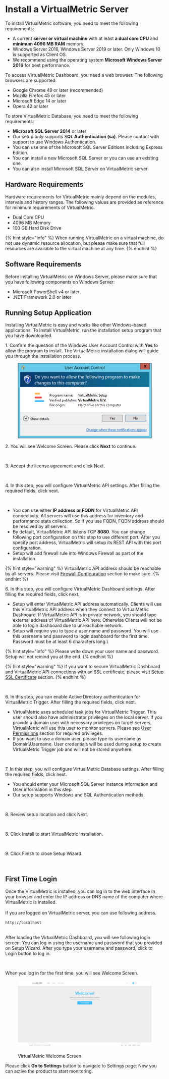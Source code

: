 # Install a VirtualMetric Server

To install VirtualMetric software, you need to meet the following requirements:

* &#x20;A current **server or virtual machine** with at least **a dual core CPU** and **minimum 4096 MB RAM** memory.
* &#x20;Windows Server 2016, Windows Server 2019 or later. Only Windows 10 is supported as Client OS.
* &#x20;We recommend using the operating system **Microsoft Windows Server 2016** for best performance.

To access VirtualMetric Dashboard, you need a web browser. The following browsers are supported:

* &#x20;  Google Chrome 49 or later (recommended)
* &#x20;  Mozilla Firefox 45 or later
* &#x20;  Microsoft Edge 14 or later
* &#x20;  Opera 42 or later

To store VirtualMetric Database, you need to meet the following requirements:

* &#x20;**Microsoft SQL Server 2014** or later
* &#x20;Our setup only supports S**QL Authentication (sa)**. Please contact with support to use Windows Authentication.
* &#x20;You can use one of the Microsoft SQL Server Editions including Express Edition.
* &#x20;You can install a new Microsoft SQL Server or you can use an existing one.
* &#x20;You can also install Microsoft SQL Server on VirtualMetric server.

## **Hardware Requirements**

Hardware requirements for VirtualMetric mainly depend on the modules, intervals and history ranges. The following values are provided as reference for minimum requirements of VirtualMetric.

* Dual Core CPU
* 4096 MB Memory
* 100 GB Hard Disk Drive

{% hint style="info" %}
When running VirtualMetric on a virtual machine, do not use dynamic resource allocation, but please make sure that full resources are available to the virtual machine at any time.
{% endhint %}

## **Software Requirements**

Before installing VirtualMetric on Windows Server, please make sure that you have following components on Windows Server:

* Microsoft PowerShell v4 or later
* .NET Framework 2.0 or later

## Running Setup Application

Installing VirtualMetric is easy and works like other Windows-based applications. To install VirtualMetric, run the installation setup program that you have downloaded.

1\.      Confirm the question of the Windows User Account Control with **Yes** to allow the program to install. The VirtualMetric installation dialog will guide you through the installation process.

<div align="left">

<figure><img src="../.gitbook/assets/UACPrompt.png" alt=""><figcaption></figcaption></figure>

</div>

2\.      You will see Welcome Screen. Please click **Next** to continue.

<div align="left">

<figure><img src="https://cloud.virtualmetric.com/assets/help/images/SetupWelcome.png" alt=""><figcaption></figcaption></figure>

</div>

3\.      Accept the license agreement and click Next.

<div align="left">

<figure><img src="https://cloud.virtualmetric.com/assets/help/images/SetupLicensePage.png" alt=""><figcaption></figcaption></figure>

</div>

4\.      In this step, you will configure VirtualMetric API settings. After filling the required fields, click next.

<div align="left">

<figure><img src="https://cloud.virtualmetric.com/assets/help/images/SetupAPIPage.png" alt=""><figcaption></figcaption></figure>

</div>

* You can use either **IP address or FQDN** for VirtualMetric API connectivity. All servers will use this address for inventory and performance stats collection. So if you use FQDN, FQDN address should be resolved by all servers.
* By default, VirtualMetric API listens TCP **8080**. You can change following port configuration on this step to use different port. After you specify port address, VirtualMetric will setup its REST API with this port configuration.
* Setup will add firewall rule into Windows Firewall as part of the installation.

{% hint style="warning" %}
VirtualMetric API address should be reachable by all servers. Please visit [Firewall Configuration](../introduction/product-security.md#required-firewall-ports) section to make sure.
{% endhint %}

6\.      In this step, you will configure VirtualMetric Dashboard settings. After filling the required fields, click next.

* Setup will enter VirtualMetric API address automatically. Clients will use this VirtualMetric API address when they connect to VirtualMetric Dashboard. If VirtualMetric API is in private network, you should type external address of VirtualMetric API here. Otherwise Clients will not be able to login dashboard due to unreachable network.
* Setup will require you to type a user name and password. You will use this username and password to login dashboard for the first time. Password must be at least 6 characters long.\


{% hint style="info" %}
Please write down your user name and password. Setup will not remind you at the end.
{% endhint %}

{% hint style="warning" %}
If you want to secure VirtualMetric Dashboard and VirtualMetric API connections with an SSL certificate, please visit [Setup SSL Certificate](https://cloud.virtualmetric.com/Documentation#installation-maintenance-setupsslcertificate) section.
{% endhint %}

<div align="left">

<figure><img src="https://cloud.virtualmetric.com/assets/help/images/SetupDashboard.png" alt=""><figcaption></figcaption></figure>

</div>

6\.      In this step, you can enable Active Directory authentication for VirtualMetric Trigger. After filling the required fields, click next.

* VirtualMetric uses scheduled task jobs for VirtualMetric Trigger. This user should also have administrator privileges on the local server. If you provide a domain user with necessary privileges on target servers, VirtualMetric will use this user to monitor servers. Please see [User Permissions](https://cloud.virtualmetric.com/Documentation#virtualmetricmodules-baremetal-userpermissions) section for required privileges.
* If you want to use a domain user, please type its username as Domain\Username. User credentials will be used during setup to create VirtualMetric Trigger job and will not be stored anywhere.

<div align="left">

<figure><img src="https://cloud.virtualmetric.com/assets/help/images/SetupTrigger.png" alt=""><figcaption></figcaption></figure>

</div>

7\.      In this step, you will configure VirtualMetric Database settings. After filling the required fields, click next.

* You should enter your Microsoft SQL Server Instance information and User information in this step.
* Our setup supports Windows and SQL Authentication methods.

<div align="left">

<figure><img src="https://cloud.virtualmetric.com/assets/help/images/SetupSQLPage.png" alt=""><figcaption></figcaption></figure>

</div>

8\.      Review setup location and click Next.

<div align="left">

<figure><img src="https://cloud.virtualmetric.com/assets/help/images/SetupLocation.png" alt=""><figcaption></figcaption></figure>

</div>

8\.      Click Install to start VirtualMetric installation.

<div align="left">

<figure><img src="https://cloud.virtualmetric.com/assets/help/images/SetupInstall.png" alt=""><figcaption></figcaption></figure>

</div>

9\.      Click Finish to close Setup Wizard.

<div align="left">

<figure><img src="https://cloud.virtualmetric.com/assets/help/images/SetupFinish.png" alt=""><figcaption></figcaption></figure>

</div>

## First Time Login

Once the VirtualMetric is installed, you can log in to the web interface In your browser and enter the IP address or DNS name of the computer where VirtualMetric is installed.\
\
If you are logged on VirtualMetric server, you can use following address.

```markup
http://localhost
```

\
After loading the VirtualMetric Dashboard, you will see following login screen. You can log in using the username and password that you provided on Setup Wizard. After you type your username and password, click to Login button to log in.

<div align="left">

<figure><img src="https://cloud.virtualmetric.com/assets/help/images/SetupLoginScreen.png" alt=""><figcaption></figcaption></figure>

</div>

When you log in for the first time, you will see Welcome Screen.

<div align="left">

<figure><img src="../.gitbook/assets/image (182).png" alt=""><figcaption><p>VirtualMetric Welcome Screen</p></figcaption></figure>

</div>

Please click **Go to Settings** button to navigate to Settings page. Now you can active the product to start monitoring.
